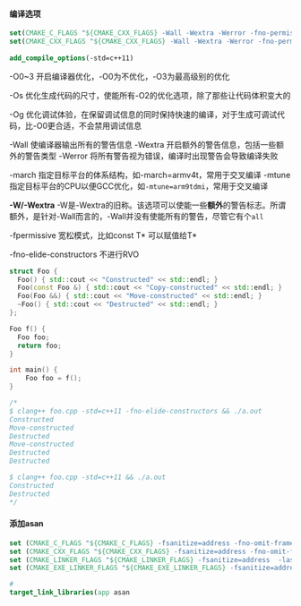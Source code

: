 #### 编译选项

```cmake
set(CMAKE_C_FLAGS "${CMAKE_CXX_FLAGS} -Wall -Wextra -Werror -fno-permissive -fpermissive -g")
set(CMAKE_CXX_FLAGS "${CMAKE_CXX_FLAGS} -Wall -Wextra -Werror -fno-permissive -fpermissive -g")
    
add_compile_options(-std=c++11)
```



-O0~3	开启编译器优化，-O0为不优化，-O3为最高级别的优化

-Os	优化生成代码的尺寸，使能所有-O2的优化选项，除了那些让代码体积变大的

-Og	优化调试体验，在保留调试信息的同时保持快速的编译，对于生成可调试代码，比-O0更合适，不会禁用调试信息

-Wall	使编译器输出所有的警告信息
-Wextra  开启额外的警告信息，包括一些额外的警告类型
-Werror  将所有警告视为错误，编译时出现警告会导致编译失败

-march	指定目标平台的体系结构，如-march=armv4t，常用于交叉编译
-mtune	指定目标平台的CPU以便GCC优化，如`-mtune=arm9tdmi`，常用于交叉编译

**-W/-Wextra**  -W是-Wextra的旧称。该选项可以使能一些**额外**的警告标志。所谓额外，是针对-Wall而言的，-Wall并没有使能所有的警告，尽管它有个`all`

-fpermissive 宽松模式，比如const T* 可以赋值给T*

-fno-elide-constructors 不进行RVO

```cpp
struct Foo {
  Foo() { std::cout << "Constructed" << std::endl; }
  Foo(const Foo &) { std::cout << "Copy-constructed" << std::endl; }
  Foo(Foo &&) { std::cout << "Move-constructed" << std::endl; }
  ~Foo() { std::cout << "Destructed" << std::endl; }
};

Foo f() {
  Foo foo;
  return foo;
}

int main() { 
    Foo foo = f(); 
}

/*
$ clang++ foo.cpp -std=c++11 -fno-elide-constructors && ./a.out
Constructed
Move-constructed
Destructed
Move-constructed
Destructed
Destructed

$ clang++ foo.cpp -std=c++11 && ./a.out
Constructed
Destructed
*/
```

#### 添加asan
``` cmake
set (CMAKE_C_FLAGS "${CMAKE_C_FLAGS} -fsanitize=address -fno-omit-frame-pointer")
set (CMAKE_CXX_FLAGS "${CMAKE_CXX_FLAGS} -fsanitize=address -fno-omit-frame-pointer ")
set (CMAKE_LINKER_FLAGS "${CMAKE_LINKER_FLAGS} -fsanitize=address  -lasan -lstdc++ ")
set (CMAKE_EXE_LINKER_FLAGS "${CMAKE_EXE_LINKER_FLAGS} -fsanitize=address  -lasan -lstdc++ ")

# 
target_link_libraries(app asan
```



